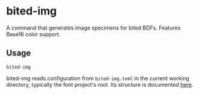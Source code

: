 # bited-img

A command that generates image specimens for bited BDFs. Features Base16 color
support.

## Usage

```
bited-img
```

bited-img reads configuration from `bited-img.toml` in the current working
directory, typically the font project's root. Its structure is documented
[here](bited-img.toml).
